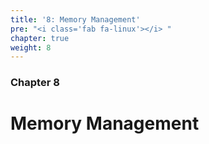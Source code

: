 ```yaml
---
title: '8: Memory Management'
pre: "<i class='fab fa-linux'></i> "
chapter: true
weight: 8
---
```


### Chapter 8

# Memory Management
